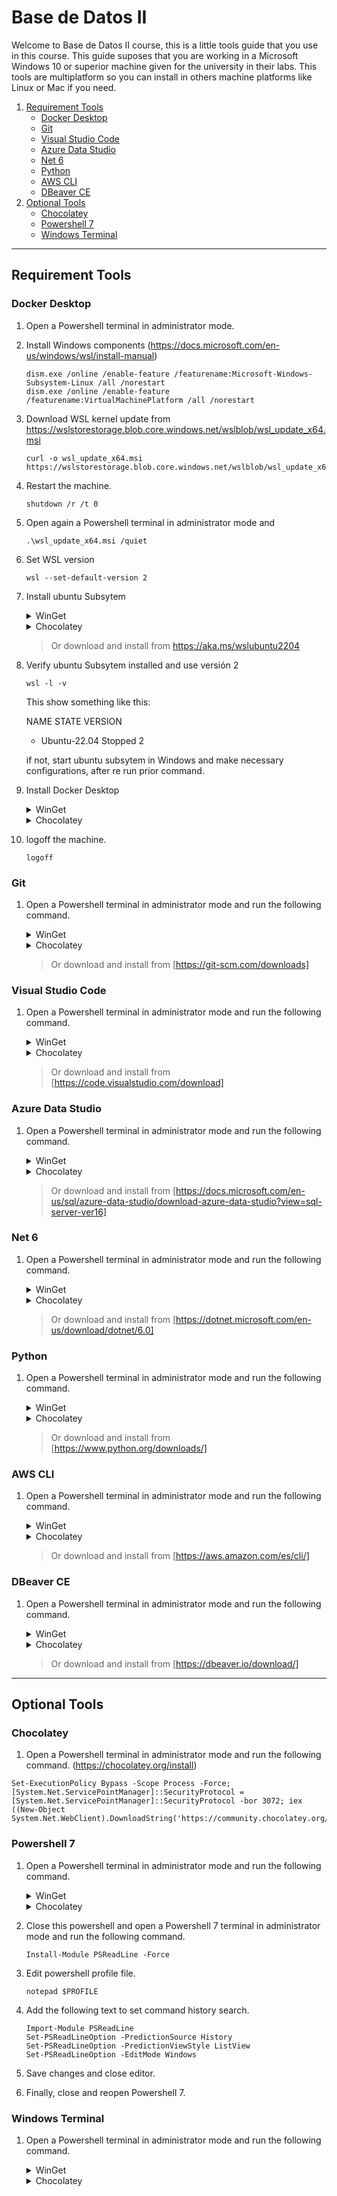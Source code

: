 # Base de Datos II

Welcome to Base de Datos II course, this is a little tools guide that you use in this course.
This guide suposes that you are working in a Microsoft Windows 10 or superior machine given for the university in their labs.
This tools are multiplatform so you can install in others machine platforms like Linux or Mac if you need. 

1. [Requirement Tools](                   <#requirement-tools>)
   - [Docker Desktop](                    <#docker-desktop>)
   - [Git](                               <#git>)
   - [Visual Studio Code](                <#visual-studio-code>)
   - [Azure Data Studio](                 <#azure-data-studio>)
   - [Net 6](                             <#net-6>)
   - [Python](                            <#python>)
   - [AWS CLI](                           <#aws-cli>)
   - [DBeaver CE](                        <#dbeaver-ce>)
1. [Optional Tools](                      <#optional-tools>)
   - [Chocolatey](                        <#chocolatey>)
   - [Powershell 7](                      <#powershell-7>)
   - [Windows Terminal](                  <#windows-terminal>)
---
## Requirement Tools

### Docker Desktop
1. Open a Powershell terminal in administrator mode.
1. Install Windows components (https://docs.microsoft.com/en-us/windows/wsl/install-manual)
   ```
   dism.exe /online /enable-feature /featurename:Microsoft-Windows-Subsystem-Linux /all /norestart
   dism.exe /online /enable-feature /featurename:VirtualMachinePlatform /all /norestart
   ```
1. Download WSL kernel update from https://wslstorestorage.blob.core.windows.net/wslblob/wsl_update_x64.msi
   ```
   curl -o wsl_update_x64.msi https://wslstorestorage.blob.core.windows.net/wslblob/wsl_update_x64.msi
   ```
1. Restart the machine.
   ```
   shutdown /r /t 0
   ```
1. Open again a Powershell terminal in administrator mode and 
   ```
   .\wsl_update_x64.msi /quiet
   ```
1. Set WSL version
   ```
   wsl --set-default-version 2
   ```
1. Install ubuntu Subsytem
   <details><summary>WinGet</summary>

   ```
   winget install Canonical.Ubuntu.2204
   ```
   </details>
   <details><summary>Chocolatey</summary>

   ```
   choco install wsl-ubuntu-2204
   ```
   </details>

   > Or download and install from https://aka.ms/wslubuntu2204
  
1. Verify ubuntu Subsytem installed and use versión 2
   ```
   wsl -l -v
   ```
   This show something like this:
   
   NAME            STATE           VERSION
   * Ubuntu-22.04    Stopped         2
   
   if not, start ubuntu subsytem in Windows and make necessary configurations, after re run prior command.
   
1. Install Docker Desktop
   <details><summary>WinGet</summary>

   ```
   winget install Docker.DockerDesktop
   ```
   </details>
   <details><summary>Chocolatey</summary>

   ```
   choco install docker-desktop
   ```
   </details>

1. logoff the machine.
   ```
   logoff
   ```

### Git
1. Open a Powershell terminal in administrator mode and run the following command. 
   <details><summary>WinGet</summary>

   ```
   winget install Git.Git
   ```
   </details>
   <details><summary>Chocolatey</summary>

   ```
   choco install git-scm
   ```
   </details>
   
   > Or download and install from [https://git-scm.com/downloads]


### Visual Studio Code
1. Open a Powershell terminal in administrator mode and run the following command. 
   <details><summary>WinGet</summary>

   ```
   winget install Microsoft.VisualStudioCode
   ```
   </details>
   <details><summary>Chocolatey</summary>

   ```
   choco install Microsoft.VisualStudioCode
   ```
   </details>
   
   > Or download and install from [https://code.visualstudio.com/download]


### Azure Data Studio
1. Open a Powershell terminal in administrator mode and run the following command. 
   <details><summary>WinGet</summary>

   ```
   winget install Microsoft.AzureDataStudio
   ```
   </details>
   <details><summary>Chocolatey</summary>

   ```
   choco install azure-data-studio
   ```
   </details>
   
   > Or download and install from [https://docs.microsoft.com/en-us/sql/azure-data-studio/download-azure-data-studio?view=sql-server-ver16]


### Net 6
1. Open a Powershell terminal in administrator mode and run the following command. 
   <details><summary>WinGet</summary>

   ```
   winget install Microsoft.DotNet.SDK.6
   ```
   </details>
   <details><summary>Chocolatey</summary>

   ```
   choco install Microsoft.DotNet.SDK.6
   ```
   </details>
   
   > Or download and install from [https://dotnet.microsoft.com/en-us/download/dotnet/6.0]


### Python
1. Open a Powershell terminal in administrator mode and run the following command. 
   <details><summary>WinGet</summary>

   ```
   winget install Microsoft.AzureDataStudio
   ```
   </details>
   <details><summary>Chocolatey</summary>

   ```
   choco install azure-data-studio
   ```
   </details>
   
   > Or download and install from [https://www.python.org/downloads/]

### AWS CLI
1. Open a Powershell terminal in administrator mode and run the following command. 
   <details><summary>WinGet</summary>

   ```
   winget install aws.cli
   ```
   </details>
   <details><summary>Chocolatey</summary>

   ```
   choco install awscli
   ```
   </details>
   
   > Or download and install from [https://aws.amazon.com/es/cli/]

### DBeaver CE
1. Open a Powershell terminal in administrator mode and run the following command. 
   <details><summary>WinGet</summary>

   ```
   winget install dbeaver
   ```
   </details>
   <details><summary>Chocolatey</summary>

   ```
   choco install dbeaver
   ```
   </details>
   
   > Or download and install from [https://dbeaver.io/download/]

---
## Optional Tools

### Chocolatey

1. Open a Powershell terminal in administrator mode and run the following command. (https://chocolatey.org/install)
```
Set-ExecutionPolicy Bypass -Scope Process -Force; [System.Net.ServicePointManager]::SecurityProtocol = [System.Net.ServicePointManager]::SecurityProtocol -bor 3072; iex ((New-Object System.Net.WebClient).DownloadString('https://community.chocolatey.org/install.ps1'))
```
### Powershell 7

1. Open a Powershell terminal in administrator mode and run the following command.
   <details><summary>WinGet</summary>

   ```
   winget install Microsoft.Powershell
   ```
   </details>
   <details><summary>Chocolatey</summary>

   ```
   choco install microsoft-powershell
   ```
   </details>
1. Close this powershell and open a Powershell 7 terminal in administrator mode and run the following command.
   ```
   Install-Module PSReadLine -Force
   ```
1. Edit powershell profile file.
   ```
   notepad $PROFILE
   ```
1. Add the following text to set command history search.
   ```
   Import-Module PSReadLine
   Set-PSReadLineOption -PredictionSource History
   Set-PSReadLineOption -PredictionViewStyle ListView
   Set-PSReadLineOption -EditMode Windows
   ```
1. Save changes and close editor.
1. Finally, close and reopen Powershell 7.

### Windows Terminal

1. Open a Powershell terminal in administrator mode and run the following command.
   <details><summary>WinGet</summary>

   ```
   winget install Microsoft.WindowsTerminal
   ```
   </details>
   <details><summary>Chocolatey</summary>

   ```
   choco install microsoft-windows-terminal
   ```
   </details>

